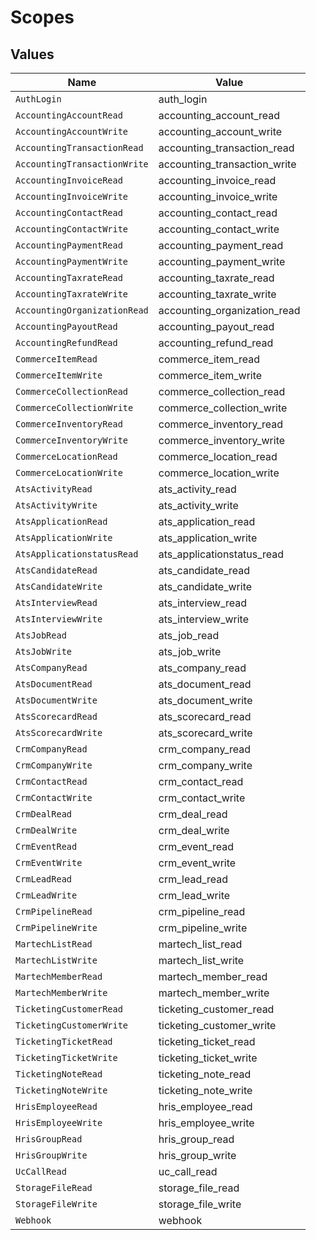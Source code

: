 # Scopes


## Values

| Name                         | Value                        |
| ---------------------------- | ---------------------------- |
| `AuthLogin`                  | auth_login                   |
| `AccountingAccountRead`      | accounting_account_read      |
| `AccountingAccountWrite`     | accounting_account_write     |
| `AccountingTransactionRead`  | accounting_transaction_read  |
| `AccountingTransactionWrite` | accounting_transaction_write |
| `AccountingInvoiceRead`      | accounting_invoice_read      |
| `AccountingInvoiceWrite`     | accounting_invoice_write     |
| `AccountingContactRead`      | accounting_contact_read      |
| `AccountingContactWrite`     | accounting_contact_write     |
| `AccountingPaymentRead`      | accounting_payment_read      |
| `AccountingPaymentWrite`     | accounting_payment_write     |
| `AccountingTaxrateRead`      | accounting_taxrate_read      |
| `AccountingTaxrateWrite`     | accounting_taxrate_write     |
| `AccountingOrganizationRead` | accounting_organization_read |
| `AccountingPayoutRead`       | accounting_payout_read       |
| `AccountingRefundRead`       | accounting_refund_read       |
| `CommerceItemRead`           | commerce_item_read           |
| `CommerceItemWrite`          | commerce_item_write          |
| `CommerceCollectionRead`     | commerce_collection_read     |
| `CommerceCollectionWrite`    | commerce_collection_write    |
| `CommerceInventoryRead`      | commerce_inventory_read      |
| `CommerceInventoryWrite`     | commerce_inventory_write     |
| `CommerceLocationRead`       | commerce_location_read       |
| `CommerceLocationWrite`      | commerce_location_write      |
| `AtsActivityRead`            | ats_activity_read            |
| `AtsActivityWrite`           | ats_activity_write           |
| `AtsApplicationRead`         | ats_application_read         |
| `AtsApplicationWrite`        | ats_application_write        |
| `AtsApplicationstatusRead`   | ats_applicationstatus_read   |
| `AtsCandidateRead`           | ats_candidate_read           |
| `AtsCandidateWrite`          | ats_candidate_write          |
| `AtsInterviewRead`           | ats_interview_read           |
| `AtsInterviewWrite`          | ats_interview_write          |
| `AtsJobRead`                 | ats_job_read                 |
| `AtsJobWrite`                | ats_job_write                |
| `AtsCompanyRead`             | ats_company_read             |
| `AtsDocumentRead`            | ats_document_read            |
| `AtsDocumentWrite`           | ats_document_write           |
| `AtsScorecardRead`           | ats_scorecard_read           |
| `AtsScorecardWrite`          | ats_scorecard_write          |
| `CrmCompanyRead`             | crm_company_read             |
| `CrmCompanyWrite`            | crm_company_write            |
| `CrmContactRead`             | crm_contact_read             |
| `CrmContactWrite`            | crm_contact_write            |
| `CrmDealRead`                | crm_deal_read                |
| `CrmDealWrite`               | crm_deal_write               |
| `CrmEventRead`               | crm_event_read               |
| `CrmEventWrite`              | crm_event_write              |
| `CrmLeadRead`                | crm_lead_read                |
| `CrmLeadWrite`               | crm_lead_write               |
| `CrmPipelineRead`            | crm_pipeline_read            |
| `CrmPipelineWrite`           | crm_pipeline_write           |
| `MartechListRead`            | martech_list_read            |
| `MartechListWrite`           | martech_list_write           |
| `MartechMemberRead`          | martech_member_read          |
| `MartechMemberWrite`         | martech_member_write         |
| `TicketingCustomerRead`      | ticketing_customer_read      |
| `TicketingCustomerWrite`     | ticketing_customer_write     |
| `TicketingTicketRead`        | ticketing_ticket_read        |
| `TicketingTicketWrite`       | ticketing_ticket_write       |
| `TicketingNoteRead`          | ticketing_note_read          |
| `TicketingNoteWrite`         | ticketing_note_write         |
| `HrisEmployeeRead`           | hris_employee_read           |
| `HrisEmployeeWrite`          | hris_employee_write          |
| `HrisGroupRead`              | hris_group_read              |
| `HrisGroupWrite`             | hris_group_write             |
| `UcCallRead`                 | uc_call_read                 |
| `StorageFileRead`            | storage_file_read            |
| `StorageFileWrite`           | storage_file_write           |
| `Webhook`                    | webhook                      |